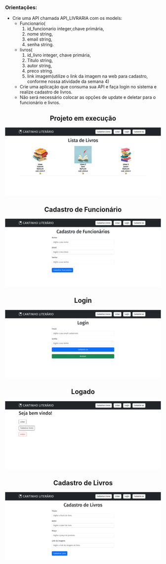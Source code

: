 ### Orientações:

- Crie uma API chamada API_LIVRARIA com os models:
    - Funcionario(
        1. id_funcionario integer,chave primária,
        2. nome string,
        3. email string,
        4. senha string.
    - livros(
        1. id_livro integer, chave primária,
        2. Titulo string,
        3. autor string,
        4. preco string.
        5. link imagem(utilize o link da imagem na web para cadastro, conforme nossa atividade da semana 4)
    - Crie uma aplicação que consuma sua API e faça login no sistema e realize cadastro de livros.
    - Não será necessário colocar as opções de update e deletar para o funcionário e livros.
<div align="center">

## Projeto em execução

<img src="../img/listarLivro.png" alt="Lista de Livros">

<br>

## Cadastro de Funcionário 

<img src="../img/cadastroFunc.png" alt="Cadastro de funcionário">

<br>

## Login  

<img src="../img/Login.png" alt="Login">

<br>

## Logado 

<img src="../img/logado.png" alt="Logado">

<br>

## Cadastro de Livros  

<img src="../img/cadastroLivro.png" alt="Cadastro de Livros">

</div>
